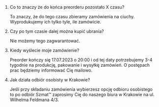 1. Co to znaczy że do końca preorderu pozostało X czasu?

    To znaczy, że do tego czasu zbieramy zamówienia na ciuchy. Wyprodukujemy ich tylko tyle, ile zamówicie.

2. Czy po tym czasie dalej można kupić ubrania?

    Nie możemy tego zagwarantować.

3. Kiedy wyślecie moje zamówienie?

    Preorder kończy się 17.07.2023 o 20:00 i od tej daty potrzebujemy 3-4 tygodnie na produkcję, pakowanie i wysyłkę zamówień. O postępach prac będziemy informować Cię mailowo.

4. Jak działa odbiór osobisty w Krakowie?

    Jeśli przy składaniu zamówienia wybierzesz opcję odbioru osobistego to po odbiór Szmat™ zaprosimy Cię do naszego biura w Krakowie na ul. Wilhelma Feldmana 4/3.
